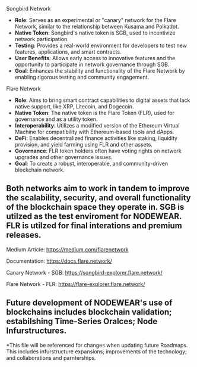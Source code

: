 Songbird Network
- **Role**: Serves as an experimental or "canary" network for the Flare Network, similar to the relationship between Kusama and Polkadot.
- **Native Token**: Songbird's native token is SGB, used to incentivize network participation.
- **Testing**: Provides a real-world environment for developers to test new features, applications, and smart contracts.
- **User Benefits**: Allows early access to innovative features and the opportunity to participate in network governance through SGB.
- **Goal**: Enhances the stability and functionality of the Flare Network by enabling rigorous testing and community engagement.

Flare Network
- **Role**: Aims to bring smart contract capabilities to digital assets that lack native support, like XRP, Litecoin, and Dogecoin.
- **Native Token**: The native token is the Flare Token (FLR), used for governance and as a utility token.
- **Interoperability**: Utilizes a modified version of the Ethereum Virtual Machine for compatibility with Ethereum-based tools and dApps.
- **DeFi**: Enables decentralized finance activities like staking, liquidity provision, and yield farming using FLR and other assets.
- **Governance**: FLR token holders often have voting rights on network upgrades and other governance issues.
- **Goal**: To create a robust, interoperable, and community-driven blockchain network.

Both networks aim to work in tandem to improve the scalability, security, and overall functionality of the blockchain space they operate in.
SGB is utilzed as the test enviroment for NODEWEAR. FLR is utilzed for final interations and premium releases.
--------------------------------------------------------------------------------------------------------------------------------------------------------------------

Medium Article: https://medium.com/flarenetwork

Documentation: https://docs.flare.network/

Canary Network - SGB: https://songbird-explorer.flare.network/

Flare Network - FLR: https://flare-explorer.flare.network/

Future development of NODEWEAR's use of blockchains includes blockchain validation; estabilshing Time-Series Oralces; Node Infurstructures. 
--------------------------------------------------------------------------------------------------------------------------------------------------------------------
*This file will be referenced for changes when updating future Roadmaps. This includes infurstructure expansions; improvements of the technology; and collaborations and parnterships.
